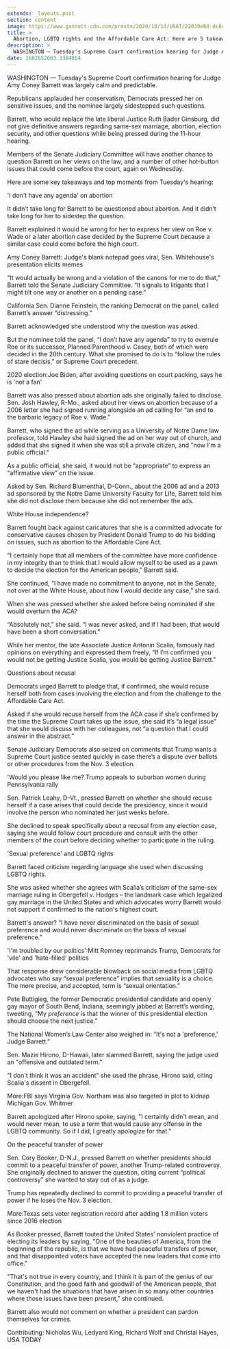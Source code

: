 ```yaml
--- 
extends: _layouts.post 
section: content 
image: https://www.gannett-cdn.com/presto/2020/10/14/USAT/22039e64-dc8c-4612-a39d-d01ce062ebbd-AP_Supreme_Court_Barrett.jpg?crop=3999,2250,x0,y0&width=3200&height=1801&format=pjpg&auto=webp 
title: > 
  Abortion, LGBTQ rights and the Affordable Care Act: Here are 5 takeaways from Tuesday's Amy Coney Barrett confirmation hearing 
description: > 
  WASHINGTON — Tuesday's Supreme Court confirmation hearing for Judge Amy Coney Barrett was largely calm and predictable.Here are some key takeaways and top moments from Tuesday's hearing:'I don't have any agenda' on abortionIt didn’t take long for Barrett to be questioned about abortion.Barrett explained it would be wrong for her to express her view on Roe v. Wade or a later abortion case decided by the Supreme Court because a similar case could come before the high court.What she promised to do is to “follow the rules of stare decisis,” or Supreme Court precedent.On the peaceful transfer of powerSen. Cory Booker, D-N.J., pressed Barrett on whether presidents should commit to a peaceful transfer of power, another Trump-related controversy. 
date: 1602652003.3384054 
--- 
```

WASHINGTON — Tuesday's Supreme Court confirmation hearing for Judge Amy Coney Barrett was largely calm and predictable.

Republicans applauded her conservatism, Democrats pressed her on sensitive issues, and the nominee largely sidestepped such questions.

Barrett, who would replace the late liberal Justice Ruth Bader Ginsburg, did not give definitive answers regarding same-sex marriage, abortion, election security, and other questions while being pressed during the 11-hour hearing.

Members of the Senate Judiciary Committee will have another chance to question Barrett on her views on the law, and a number of other hot-button issues that could come before the court, again on Wednesday.

Here are some key takeaways and top moments from Tuesday's hearing:

'I don't have any agenda' on abortion

It didn’t take long for Barrett to be questioned about abortion. And it didn’t take long for her to sidestep the question.

Barrett explained it would be wrong for her to express her view on Roe v. Wade or a later abortion case decided by the Supreme Court because a similar case could come before the high court.

Amy Coney Barrett: Judge's blank notepad goes viral, Sen. Whitehouse's presentation elicits memes

“It would actually be wrong and a violation of the canons for me to do that,” Barrett told the Senate Judiciary Committee. “It signals to litigants that I might tilt one way or another on a pending case.”

California Sen. Dianne Feinstein, the ranking Democrat on the panel, called Barrett’s answer “distressing.”

Barrett acknowledged she understood why the question was asked.

But the nominee told the panel, “I don’t have any agenda” to try to overrule Roe or its successor, Planned Parenthood v. Casey, both of which were decided in the 20th century. What she promised to do is to “follow the rules of stare decisis,” or Supreme Court precedent.

2020 election:Joe Biden, after avoiding questions on court packing, says he is 'not a fan'

Barrett was also pressed about abortion ads she originally failed to disclose. Sen. Josh Hawley, R-Mo., asked about her views on abortion because of a 2006 letter she had signed running alongside an ad calling for “an end to the barbaric legacy of Roe v. Wade.”

Barrett, who signed the ad while serving as a University of Notre Dame law professor, told Hawley she had signed the ad on her way out of church, and added that she signed it when she was still a private citizen, and "now I'm a public official."

As a public official, she said, it would not be “appropriate” to express an “affirmative view” on the issue.

Asked by Sen. Richard Blumenthal, D-Conn., about the 2006 ad and a 2013 ad sponsored by the Notre Dame University Faculty for Life, Barrett told him she did not disclose them because she did not remember the ads.

White House independence?

Barrett fought back against caricatures that she is a committed advocate for conservative causes chosen by President Donald Trump to do his bidding on issues, such as abortion to the Affordable Care Act.

"I certainly hope that all members of the committee have more confidence in my integrity than to think that I would allow myself to be used as a pawn to decide the election for the American people," Barrett said.

She continued, “I have made no commitment to anyone, not in the Senate, not over at the White House, about how I would decide any case,” she said.

When she was pressed whether she asked before being nominated if she would overturn the ACA?

“Absolutely not,” she said. “I was never asked, and if I had been, that would have been a short conversation.”

While her mentor, the late Associate Justice Antonin Scalia, famously had opinions on everything and expressed them freely, “If I’m confirmed you would not be getting Justice Scalia, you would be getting Justice Barrett."

Questions about recusal

Democrats urged Barrett to pledge that, if confirmed, she would recuse herself both from cases involving the election and from the challenge to the Affordable Care Act.

Asked if she would recuse herself from the ACA case if she’s confirmed by the time the Supreme Court takes up the issue, she said it’s “a legal issue” that she would discuss with her colleagues, not “a question that I could answer in the abstract.”

Senate Judiciary Democrats also seized on comments that Trump wants a Supreme Court justice seated quickly in case there’s a dispute over ballots or other procedures from the Nov. 3 election.

'Would you please like me? Trump appeals to suburban women during Pennsylvania rally

Sen. Patrick Leahy, D-Vt., pressed Barrett on whether she should recuse herself if a case arises that could decide the presidency, since it would involve the person who nominated her just weeks before.

She declined to speak specifically about a recusal from any election case, saying she would follow court procedure and consult with the other members of the court before deciding whether to participate in the ruling.

'Sexual preference' and LGBTQ rights

Barrett faced criticism regarding language she used when discussing LGBTQ rights.

She was asked whether she agrees with Scalia’s criticism of the same-sex marriage ruling in Obergefell v. Hodges – the landmark case which legalized gay marriage in the United States and which advocates worry Barrett would not support if confirmed to the nation's highest court.

Barrett's answer? “I have never discriminated on the basis of sexual preference and would never discriminate on the basis of sexual preference.”

'I'm troubled by our politics':Mitt Romney reprimands Trump, Democrats for 'vile' and 'hate-filled' politics

That response drew considerable blowback on social media from LGBTQ advocates who say “sexual preference” implies that sexuality is a choice. The more precise, and accepted, term is “sexual orientation.”

Pete Buttigieg, the former Democratic presidential candidate and openly gay mayor of South Bend, Indiana, seemingly jabbed at Barrett’s wording, tweeting, “My *preference* is that the winner of this presidential election should choose the next justice.”

The National Women’s Law Center also weighed in: “It's not a 'preference,' Judge Barrett.”

Sen. Mazie Hirono, D-Hawaii, later slammed Barrett, saying the judge used an "offensive and outdated term."

"I don't think it was an accident" she used the phrase, Hirono said, citing Scalia's dissent in Obergefell.

More:FBI says Virginia Gov. Northam was also targeted in plot to kidnap Michigan Gov. Whitmer

Barrett apologized after Hirono spoke, saying, "I certainly didn't mean, and would never mean, to use a term that would cause any offense in the LGBTQ community. So if I did, I greatly apologize for that."

On the peaceful transfer of power

Sen. Cory Booker, D-N.J., pressed Barrett on whether presidents should commit to a peaceful transfer of power, another Trump-related controversy. She originally declined to answer the question, citing current “political controversy” she wanted to stay out of as a judge.

Trump has repeatedly declined to commit to providing a peaceful transfer of power if he loses the Nov. 3 election.

More:Texas sets voter registration record after adding 1.8 million voters since 2016 election

As Booker pressed, Barrett touted the United States' nonviolent practice of electing its leaders by saying, "One of the beauties of America, from the beginning of the republic, is that we have had peaceful transfers of power, and that disappointed voters have accepted the new leaders that come into office."

"That's not true in every country, and I think it is part of the genius of our Constitution, and the good faith and goodwill of the American people, that we haven't had the situations that have arisen in so many other countries where those issues have been present," she continued.

Barrett also would not comment on whether a president can pardon themselves for crimes.

​Contributing: Nicholas Wu, Ledyard King, Richard Wolf and Christal Hayes, USA TODAY